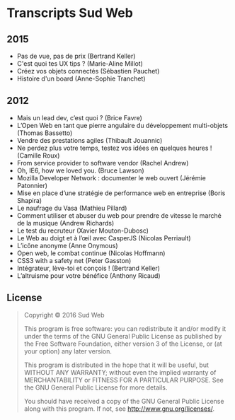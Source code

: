 # Transcripts Sud Web

## 2015

- Pas de vue, pas de prix (Bertrand Keller)
- C'est quoi tes UX tips ? (Marie-Aline Millot)
- Créez vos objets connectés (Sébastien Pauchet)
- Histoire d'un board (Anne-Sophie Tranchet)

## 2012

- Mais un lead dev, c’est quoi ? (Brice Favre)
- L’Open Web en tant que pierre angulaire du développement multi-objets (Thomas Bassetto)
- Vendre des prestations agiles (Thibault Jouannic)
- Ne perdez plus votre temps, testez vos idées en quelques heures ! (Camille Roux)
- From service provider to software vendor (Rachel Andrew)
- Oh, IE6, how we loved you. (Bruce Lawson)
- Mozilla Developer Network : documenter le web ouvert (Jérémie Patonnier)
- Mise en place d’une stratégie de performance web en entreprise (Boris Shapira)
- Le naufrage du Vasa (Mathieu Pillard)
- Comment utiliser et abuser du web pour prendre de vitesse le marché de la musique (Andrew Richards)
- Le test du recruteur (Xavier Mouton-Dubosc)
- Le Web au doigt et à l’œil avec CasperJS (Nicolas Perriault)
- L’icône anonyme (Anne Onymous)
- Open web, le combat continue (Nicolas Hoffmann)
- CSS3 with a safety net (Peter Gasston)
- Intégrateur, lève-toi et conçois ! (Bertrand Keller)
- L’altruisme pour votre bénéfice (Anthony Ricaud)

## License

> Copyright © 2016 Sud Web
>
> This program is free software: you can redistribute it and/or modify
> it under the terms of the GNU General Public License as published by
> the Free Software Foundation, either version 3 of the License, or
> (at your option) any later version.
>
> This program is distributed in the hope that it will be useful,
> but WITHOUT ANY WARRANTY; without even the implied warranty of
> MERCHANTABILITY or FITNESS FOR A PARTICULAR PURPOSE.  See the
> GNU General Public License for more details.
>
> You should have received a copy of the GNU General Public License
> along with this program.  If not, see <http://www.gnu.org/licenses/>.
